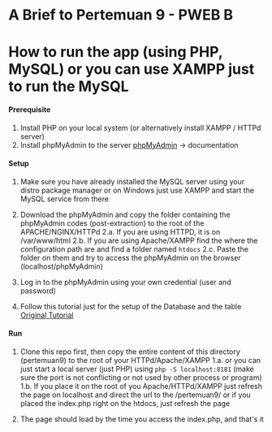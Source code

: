 # A Brief to Pertemuan 9 - PWEB B

# How to run the app (using PHP, MySQL) or you can use XAMPP just to run the MySQL

#### Prerequisite

1. Install PHP on your local system (or alternatively install XAMPP / HTTPd server)
2. Install phpMyAdmin to the server [phpMyAdmin](https://www.phpmyadmin.net/) -> documentation

#### Setup

1. Make sure you have already installed the MySQL server using your distro package manager or on Windows just use XAMPP and start the MySQL service from there
2. Download the phpMyAdmin and copy the folder containing the phpMyAdmin codes (post-extraction) to the root of the APACHE/NGINX/HTTPd
   2.a. If you are using HTTPD, it is on /var/www/html
   2.b. If you are using Apache/XAMPP find the where the configuration path are and find a folder named `htdocs`
   2.c. Paste the folder on them and try to access the phpMyAdmin on the browser (localhost/phpMyAdmin)

3. Log in to the phpMyAdmin using your own credential (user and password)
4. Follow this tutorial just for the setup of the Database and the table [Original Tutorial](https://www.petanikode.com/tutorial-php-mysql/)

#### Run

1. Clone this repo first, then copy the entire content of this directory (pertemuan9) to the root of your HTTPd/Apache/XAMPP
   1.a. or you can just start a local server (just PHP) using `php -S localhost:8181` (make sure the port is not conflicting or not used by other process or program)
   1.b. If you place it on the root of you Apache/HTTPd/XAMPP just refresh the page on localhost and direct the url to the /pertemuan9/ or if you placed the index.php right on the htdocs, just refresh the page

2. The page should load by the time you access the index.php, and that's it
